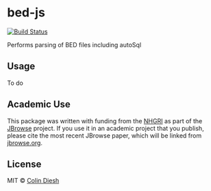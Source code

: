 # bed-js

[![Build Status](https://travis-ci.com/cmdcolin/bed-js.svg?branch=master)](https://travis-ci.com/cmdcolin/bed-js)

Performs parsing of BED files including autoSql

## Usage

To do

## Academic Use

This package was written with funding from the [NHGRI](http://genome.gov) as part of the [JBrowse](http://jbrowse.org) project. If you use it in an academic project that you publish, please cite the most recent JBrowse paper, which will be linked from [jbrowse.org](http://jbrowse.org).

## License

MIT © [Colin Diesh](https://github.com/cmdcolin)

